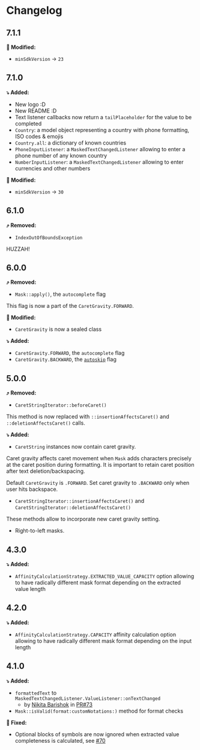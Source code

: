 # Changelog

## 7.1.1

**🔄 Modified:**

* `minSdkVersion` → `23`

## 7.1.0

**⤵️ Added:**

* New logo :D
* New README :D
* Text listener callbacks now return a `tailPlaceholder` for the value to be completed
* `Country`: a model object representing a country with phone formatting, ISO codes & emojis
* `Country.all`: a dictionary of known countries
* `PhoneInputListener`: a `MaskedTextChangedListener` allowing to enter a phone number of any known country
* `NumberInputListener`: a `MaskedTextChangedListener` allowing to enter currencies and other numbers

**🔄 Modified:**

* `minSdkVersion` → `30`

## 6.1.0

**⤴️ Removed:**

* `IndexOutOfBoundsException`

HUZZAH!

## 6.0.0

**⤴️ Removed:**

* `Mask::apply()`, the `autocomplete` flag

This flag is now a part of the `CaretGravity.FORWARD`.

**🔄 Modified:**

* `CaretGravity` is now a sealed class

**⤵️ Added:**

* `CaretGravity.FORWARD`, the `autocomplete` flag
* `CaretGravity.BACKWARD`, the [`autoskip`](https://github.com/RedMadRobot/input-mask-android/wiki/0.-Mask#autoskip-flag) flag

## 5.0.0

**⤴️ Removed:**

* `CaretStringIterator::beforeCaret()`

This method is now replaced with `::insertionAffectsCaret()` and `::deletionAffectsCaret()` calls. 

**⤵️ Added:**

* `CaretString` instances now contain caret gravity.

Caret gravity affects caret movement when `Mask` adds characters precisely at the caret position during formatting. It is important to retain caret position after text deletion/backspacing.

Default `CaretGravity` is `.FORWARD`. Set caret gravity to `.BACKWARD` only when user hits backspace.

* `CaretStringIterator::insertionAffectsCaret()` and `CaretStringIterator::deletionAffectsCaret()`

These methods allow to incorporate new caret gravity setting.

* Right-to-left masks. 

## 4.3.0

**⤵️ Added:**

* `AffinityCalculationStrategy.EXTRACTED_VALUE_CAPACITY` option allowing to have radically different mask format depending on the extracted value length

## 4.2.0

**⤵️ Added:**

* `AffinityCalculationStrategy.CAPACITY` affinity calculation option allowing to have radically different mask format depending on the input length

## 4.1.0

**⤵️ Added:**

* `formattedText` to `MaskedTextChangedListener.ValueListener::onTextChanged`
	* by [Nikita Barishok](https://github.com/nbarishok) in [PR#73](https://github.com/RedMadRobot/input-mask-android/pull/73) 
* `Mask::isValid(format:customNotations:)` method for format checks

**🔄 Fixed:**

* Optional blocks of symbols are now ignored when extracted value completeness is calculated, see [#70](https://github.com/RedMadRobot/input-mask-android/issues/70)
